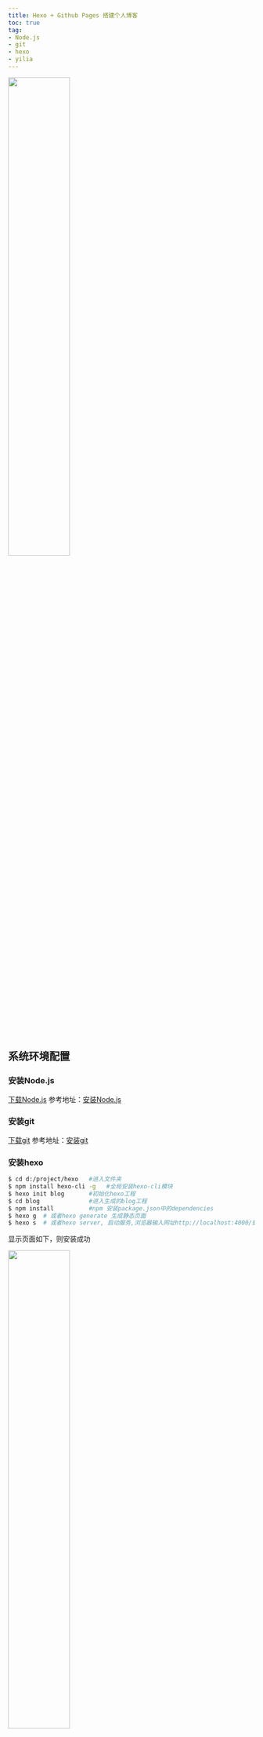 ```yaml
---
title: Hexo + Github Pages 搭建个人博客
toc: true
tag:
- Node.js
- git
- hexo
- yilia
---
```

<img src="/assets/blogImg/hexo-blog.jpg" width="50%" > 


<!--more-->

## 系统环境配置

### 安装Node.js

<a href="https://nodejs.org/zh-cn/download/" target="_blank" rel="external">下载Node.js</a>
参考地址：<a href="http://www.w3cschool.cc/nodejs/nodejs-install-setup.html" target="_blank" rel="external">安装Node.js</a>

### 安装git

[下载git](https://git-scm.com/downloads)
参考地址：[安装git](https://git-scm.com/book/zh/v1/%E8%B5%B7%E6%AD%A5-%E5%AE%89%E8%A3%85-Git)

### 安装hexo

``` bash
$ cd d:/project/hexo   #进入文件夹
$ npm install hexo-cli -g   #全局安装hexo-cli模块
$ hexo init blog       #初始化hexo工程
$ cd blog              #进入生成的blog工程
$ npm install          #npm 安装package.json中的dependencies
$ hexo g  # 或者hexo generate 生成静态页面
$ hexo s  # 或者hexo server, 启动服务,浏览器输入网址http://localhost:4000/即可查看　
```

显示页面如下，则安装成功

<img src="/assets/blogImg/hexo-blog-1.png" width="50%" > 

注意：如果输入网址后没有响应,则可能4000端口占用,可使用以下命令切换端口
``` bash
$ hexo server -p 4001 #-p p指port,4001是新的端口
```

##  编写博客

新建博客

``` bash
#不要关闭服务控制台,新开控制台
$ cd d:/project/hexo/blog  #进入blog工程
$ hexo new "postName" #新建文章,"postName"是文章标题,可任意修改
#新建成功会在source\_posts新生成postName.md文件
```

打开postName.md文件，即可使用[Markdown](https://markdown-zh.readthedocs.io/en/latest/overview/)语法写博客啦！
刷新页面可查看文章哦！

## 部署
